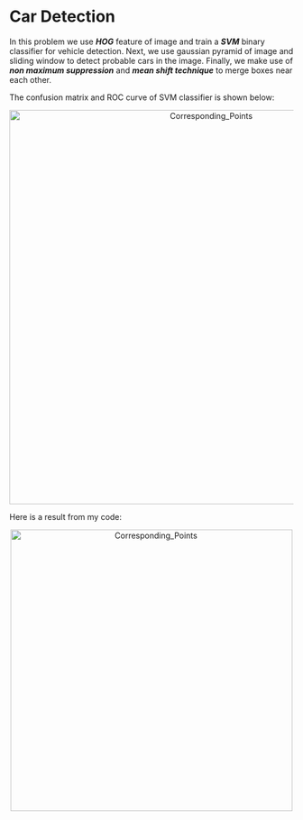 # Car Detection
In this problem we use ***HOG*** feature of image and train a ***SVM*** binary classifier for vehicle detection. Next, we use gaussian pyramid of image and sliding window to detect probable cars in the image. Finally, we make use of ***non maximum suppression*** and ***mean shift technique*** to merge boxes near each other. 

The confusion matrix and ROC curve of SVM classifier is shown below:
<p align="center">
<img width = "700" src="https://user-images.githubusercontent.com/46090276/208689192-c175d7ed-b7b6-4715-87c6-a2249aec393b.JPG" alt="Corresponding_Points">
</p>

Here is a result from my code:
<p align="center">
<img width = "500" src="https://user-images.githubusercontent.com/46090276/195152219-3381b17d-8ee8-44d1-a835-cd2f441b943f.jpg" alt="Corresponding_Points">
</p>
